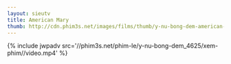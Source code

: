 ```yaml
---
layout: sieutv
title: American Mary
thumb: http://cdn.phim3s.net/images/films/thumb/y-nu-bong-dem-american-mary-2012.jpg
---
```

{% include jwpadv src='//phim3s.net/phim-le/y-nu-bong-dem_4625/xem-phim//video.mp4' %}